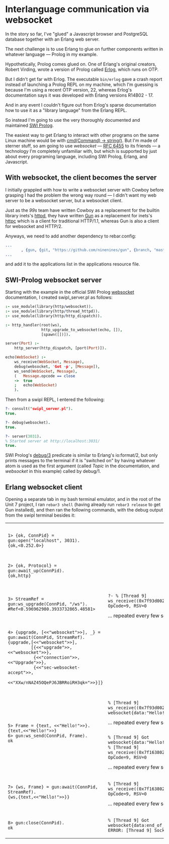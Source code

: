 <h1>Interlanguage communication via websocket</h2>

In the story so far, I've "glued" a Javascript browser and PostgreSQL database together with an Erlang web server.

The next challenge is to use Erlang to glue on further components written in whatever language &mdash; Prolog in my example.

Hypothetically, Prolog comes glued on. One of Erlang's original creators, Robert Virding, wrote a version of Prolog called 
<a href="https://github.com/rvirding/erlog">Erlog</a>, which runs on OTP.

But I didn't get far with Erlog. The executable `bin/erlog` gave a crash report instead of launching a Prolog REPL on my machine,
which I'm guessing is because I'm using a recent OTP version, 22, whereas Erlog's documentation says it was
developed with Erlang versions R14B02 - 17.

And in any event I couldn't figure out from Erlog's sparse documentation how to use it as a "library language" from the Erlang REPL.

So instead I'm going to use the very thoroughly documented and maintained <a href="https://www.swi-prolog.org/">SWI Prolog</a>. 

The easiest way to get Erlang to interact with other programs on the same Linux machine would be with 
<a href="https://erlang.org/doc/man/os.html#cmd-1">cmd(Command) -> string()</a>. But I'm made of sterner stuff, so am going to use 
<em>websocket</em> &mdash; <a href="https://tools.ietf.org/html/rfc6455">RFC 6455</a> to its friends &mdash; 
a technology I'm completely unfamiliar with, but which is supported by just about every programing language, including
SWI Prolog, Erlang, and Javascript.

<h2>With websocket, the client becomes the server</h2>

I initially grappled with how to write a websocket server with Cowboy before grasping I had the problem the wrong way round &mdash;
I didn't want my web server to be a websocket server, but a websocket client.

Just as the <em>99s</em> team have written Cowboy as a replacement for the builtin library inets's 
<a href="http://erlang.org/doc/apps/inets/http_server.html">httpd</a>, they have written
<a href="https://ninenines.eu/docs/en/gun/2.0/guide/">Gun</a> as a replacement for inets's
<a href="http://erlang.org/doc/apps/inets/http_client.html">httpc</a> which is a client for
traditional HTTP/1.1, whereas Gun is also a client for websocket and HTTP/2.

Anyways, we need to add another dependency to rebar.config:

```erlang
...
       , {gun, {git, "https://github.com/ninenines/gun", {branch, "master"}}}
...
```

and add it to the applications list in the applications resource file.

<h2>SWI-Prolog websocket server</h2>

Starting with the example in the official SWI Prolog 
<a href="http_open_websocket(+URL, -WebSocket, +Options)">websocket</a> documentation, I created
swipl_server.pl as follows:

```prolog
:- use_module(library(http/websocket)).
:- use_module(library(http/thread_httpd)).
:- use_module(library(http/http_dispatch)).

:- http_handler(root(ws),
                http_upgrade_to_websocket(echo, []),
                [spawn([])]).

server(Port) :-
    http_server(http_dispatch, [port(Port)]).

echo(WebSocket) :-
    ws_receive(WebSocket, Message),
    debug(websocket, 'Got ~p', [Message]),
    ws_send(WebSocket, Message),
    (   Message.opcode == close
    ->  true
    ;   echo(WebSocket)
    ).
```

Then from a swipl REPL, I entered the following:
```prolog
?- consult("swipl_server.pl").
true.

?- debug(websocket).
true.

?- server(3031).
% Started server at http://localhost:3031/
true.
```

SWI Prolog's <a href="https://www.swi-prolog.org/pldoc/doc_for?object=debug/3">debug/3</a> predicate is similar to 
Erlang's io:format/2, but only prints messages to the terminal if it is "switched on" by having whatever atom is used as
the first argument (called <em>Topic</em> in the documentation, and <em>websocket</em> in this example) called by debug/1.

<h2>Erlang websocket client</h2>

Opening a separate tab in my bash terminal emulator, and in the root of the Unit 7 project, I ran `rebar3 shell` (having
already run `rebar3 release` to get Gun installed), and then ran the following commands, with the debug output from the
swipl terminal besides it:

<table>

<tr>
<td><pre><code>
1> {ok, ConnPid} = gun:open("localhost", 3031).
{ok,<0.252.0>}
</code></pre></td>
</td>
<td><pre><code>
</code></pre></td>
</tr>

<tr>
<td><pre><code>
2> {ok, Protocol} = gun:await_up(ConnPid).
{ok,http}
</code></pre></td>
</td>
<td><pre><code>
</code></pre></td>
</tr>

<tr>
<td><pre><code>
3> StreamRef = gun:ws_upgrade(ConnPid, "/ws").
#Ref<0.596962980.3933732865.48581>
</code></pre></td>
</td>
<td><pre><code>
?- % [Thread 9] ws_receive(<stream>(0x7f93d00266c0,0x7f93d0028980)): OpCode=9, RSV=0
</code></pre>
... repeated every few seconds
</td>
</tr>

<tr>
<td><pre><code>
4> {upgrade, [<<"websocket">>], _} = gun:await(ConnPid, StreamRef).
{upgrade,[<<"websocket">>],
         [{<<"upgrade">>,<<"websocket">>},
          {<<"connection">>,<<"Upgrade">>},
          {<<"sec-websocket-accept">>,
           <<"XXw/nNAZ45OQePJ6JBRRoiRH3qk=">>}]}
</code></pre></td>
</td>
<td><pre><code>
</code></pre></td>
</tr>

<tr>
<td><pre><code>
5> Frame = {text, <<"Hello!">>}.
{text,<<"Hello!">>}
6> gun:ws_send(ConnPid, Frame).
ok
</code></pre></td>
</td>
<td>
<pre><code>
% [Thread 9] ws_receive(<stream>(0x7f93d00266c0,0x7f93d0028980)) --> 
websocket{data:"Hello!",format:string,opcode:text}
</code></pre>
... repeated every few seconds
<pre><code>
% [Thread 9] Got websocket{data:"Hello!",format:string,opcode:text}
% [Thread 9] ws_receive(<stream>(0x7f16380266c0,0x7f1638028980)): OpCode=9, RSV=0
</code></pre>
... repeated every few seconds
</td>
</tr>

<tr>
<td><pre><code>
7> {ws, Frame} = gun:await(ConnPid, StreamRef).
{ws,{text,<<"Hello!">>}}
</code></pre></td>
</td>
<td><pre><code>
% [Thread 9] ws_receive(<stream>(0x7f16380266c0,0x7f1638028980)): OpCode=9, RSV=0
</code></pre>
... repeated every few seconds
</td>
</tr>

<tr>
<td><pre><code>
8> gun:close(ConnPid).
ok
</code></pre></td>
</td>
<td><pre><code>
% [Thread 9] Got websocket{data:end_of_file,opcode:close}
ERROR: [Thread 9] Socket error: Broken pipe
</code></pre></td>
</tr>

</table>

